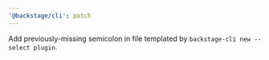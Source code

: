 ```yaml
---
'@backstage/cli': patch
---
```


Add previously-missing semicolon in file templated by `backstage-cli new --select plugin`.
